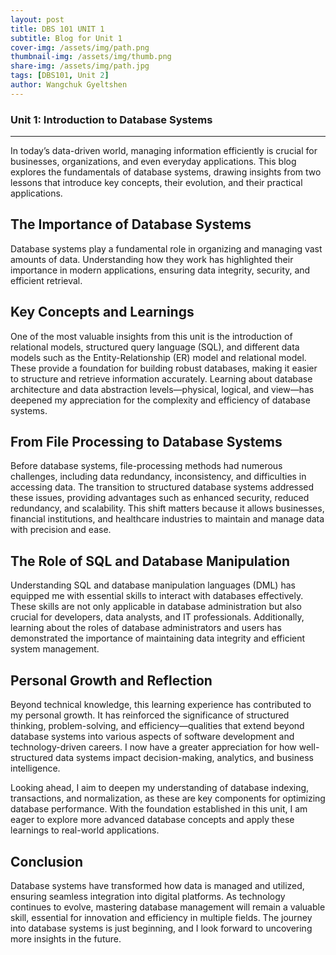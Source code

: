 ```yaml
---
layout: post
title: DBS 101 UNIT 1
subtitle: Blog for Unit 1
cover-img: /assets/img/path.png
thumbnail-img: /assets/img/thumb.png
share-img: /assets/img/path.jpg
tags: [DBS101, Unit 2]
author: Wangchuk Gyeltshen
---
```

### Unit 1: Introduction to Database Systems
----

In today’s data-driven world, managing information efficiently is crucial for businesses, organizations, and even everyday applications. This blog explores the fundamentals of database systems, drawing insights from two lessons that introduce key concepts, their evolution, and their practical applications.

## The Importance of Database Systems

Database systems play a fundamental role in organizing and managing vast amounts of data. Understanding how they work has highlighted their importance in modern applications, ensuring data integrity, security, and efficient retrieval.

## Key Concepts and Learnings

One of the most valuable insights from this unit is the introduction of relational models, structured query language (SQL), and different data models such as the Entity-Relationship (ER) model and relational model. These provide a foundation for building robust databases, making it easier to structure and retrieve information accurately. Learning about database architecture and data abstraction levels—physical, logical, and view—has deepened my appreciation for the complexity and efficiency of database systems.

## From File Processing to Database Systems

Before database systems, file-processing methods had numerous challenges, including data redundancy, inconsistency, and difficulties in accessing data. The transition to structured database systems addressed these issues, providing advantages such as enhanced security, reduced redundancy, and scalability. This shift matters because it allows businesses, financial institutions, and healthcare industries to maintain and manage data with precision and ease.

## The Role of SQL and Database Manipulation

Understanding SQL and database manipulation languages (DML) has equipped me with essential skills to interact with databases effectively. These skills are not only applicable in database administration but also crucial for developers, data analysts, and IT professionals. Additionally, learning about the roles of database administrators and users has demonstrated the importance of maintaining data integrity and efficient system management.

## Personal Growth and Reflection

Beyond technical knowledge, this learning experience has contributed to my personal growth. It has reinforced the significance of structured thinking, problem-solving, and efficiency—qualities that extend beyond database systems into various aspects of software development and technology-driven careers. I now have a greater appreciation for how well-structured data systems impact decision-making, analytics, and business intelligence.

Looking ahead, I aim to deepen my understanding of database indexing, transactions, and normalization, as these are key components for optimizing database performance. With the foundation established in this unit, I am eager to explore more advanced database concepts and apply these learnings to real-world applications.

## Conclusion

Database systems have transformed how data is managed and utilized, ensuring seamless integration into digital platforms. As technology continues to evolve, mastering database management will remain a valuable skill, essential for innovation and efficiency in multiple fields. The journey into database systems is just beginning, and I look forward to uncovering more insights in the future.

